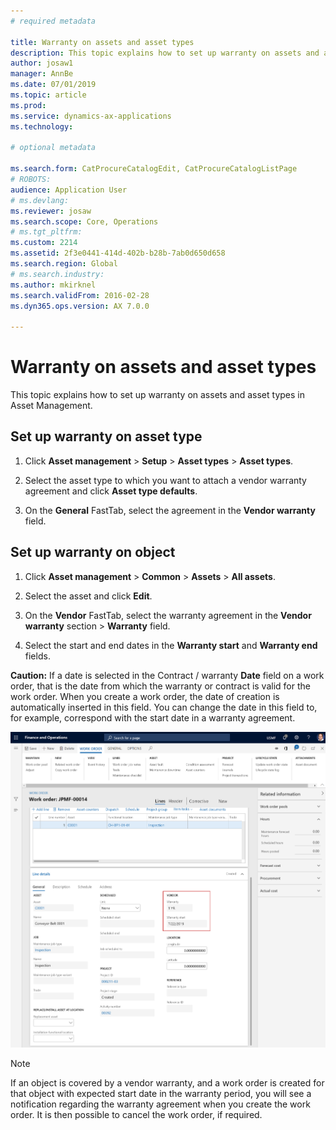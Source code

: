 ```yaml
---
# required metadata

title: Warranty on assets and asset types
description: This topic explains how to set up warranty on assets and asset types in Asset Management.
author: josaw1
manager: AnnBe
ms.date: 07/01/2019
ms.topic: article
ms.prod: 
ms.service: dynamics-ax-applications
ms.technology: 

# optional metadata

ms.search.form: CatProcureCatalogEdit, CatProcureCatalogListPage
# ROBOTS: 
audience: Application User
# ms.devlang: 
ms.reviewer: josaw
ms.search.scope: Core, Operations
# ms.tgt_pltfrm: 
ms.custom: 2214
ms.assetid: 2f3e0441-414d-402b-b28b-7ab0d650d658
ms.search.region: Global
# ms.search.industry: 
ms.author: mkirknel
ms.search.validFrom: 2016-02-28
ms.dyn365.ops.version: AX 7.0.0

---
```


# Warranty on assets and asset types

This topic explains how to set up warranty on assets and asset types in Asset Management.

## Set up warranty on asset type

1. Click **Asset management** > **Setup** > **Asset types** > **Asset types**.

2. Select the asset type to which you want to attach a vendor warranty agreement and click **Asset type defaults**.

3. On the **General** FastTab, select the agreement in the **Vendor warranty** field.


## Set up warranty on object

1. Click **Asset management** > **Common** > **Assets** > **All assets**.

2. Select the asset and click **Edit**.

3. On the **Vendor** FastTab, select the warranty agreement in the **Vendor warranty** section > **Warranty** field.

4. Select the start and end dates in the **Warranty start** and **Warranty end** fields.

**Caution:** If a date is selected in the Contract / warranty **Date** field on a work order, that is the date from which the warranty or contract is valid for the work order. When you create a work order, the date of creation is automatically inserted in this field. You can change the date in this field to, for example, correspond with the start date in a warranty agreement.

![Figure 1](media/02-warranty.png)

>[!NOTE]
>If an object is covered by a vendor warranty, and a work order is created for that object with expected start date in the warranty period, you will see a notification regarding the warranty agreement when you create the work order. It is then possible to cancel the work order, if required.
